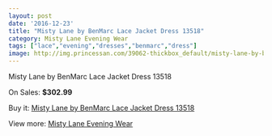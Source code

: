```yaml
---
layout: post
date: '2016-12-23'
title: "Misty Lane by BenMarc Lace Jacket Dress 13518"
category: Misty Lane Evening Wear
tags: ["lace","evening","dresses","benmarc","dress"]
image: http://img.princessan.com/39062-thickbox_default/misty-lane-by-benmarc-lace-jacket-dress-13518.jpg
---
```

Misty Lane by BenMarc Lace Jacket Dress 13518

On Sales: **$302.99**
<a href="https://www.princessan.com/en/18167-misty-lane-by-benmarc-lace-jacket-dress-13518.html"><amp-img layout="responsive" width="600" height="600" src="//img.princessan.com/39062-thickbox_default/misty-lane-by-benmarc-lace-jacket-dress-13518.jpg" alt="Misty Lane by BenMarc Lace Jacket Dress 13518 0" /></a>

Buy it: [Misty Lane by BenMarc Lace Jacket Dress 13518](https://www.princessan.com/en/18167-misty-lane-by-benmarc-lace-jacket-dress-13518.html "Misty Lane by BenMarc Lace Jacket Dress 13518")

View more: [Misty Lane Evening Wear](https://www.princessan.com/en/159- "Misty Lane Evening Wear")